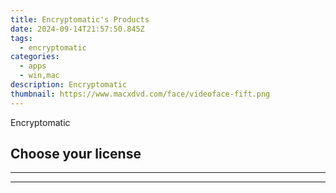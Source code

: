 ```yaml
---
title: Encryptomatic's Products
date: 2024-09-14T21:57:50.845Z
tags: 
  - encryptomatic
categories: 
  - apps
  - win,mac
description: Encryptomatic
thumbnail: https://www.macxdvd.com/face/videoface-fift.png
---
```


Encryptomatic

<!--__INIT__BEGIN__TAG__PRODUCTS__LIST__-->
<!--__INIT__END__TAG__PRODUCTS__LIST__-->

<!--__INIT__BEGIN__TAG__FEED_PRODUCTS__LIST__-->
## Choose your license

<div class="home-content-container">
  <ul class="home-article-list">
  </ul>
</div>

<hr><!--__INIT__END__TAG__FEED_PRODUCTS__LIST__-->

<hr>

<ins class="adsbygoogle"
      style="display:block"
      data-ad-client="ca-pub-7571918770474297"
      data-ad-slot="8358498916"
      data-ad-format="auto"
      data-full-width-responsive="true"></ins>



